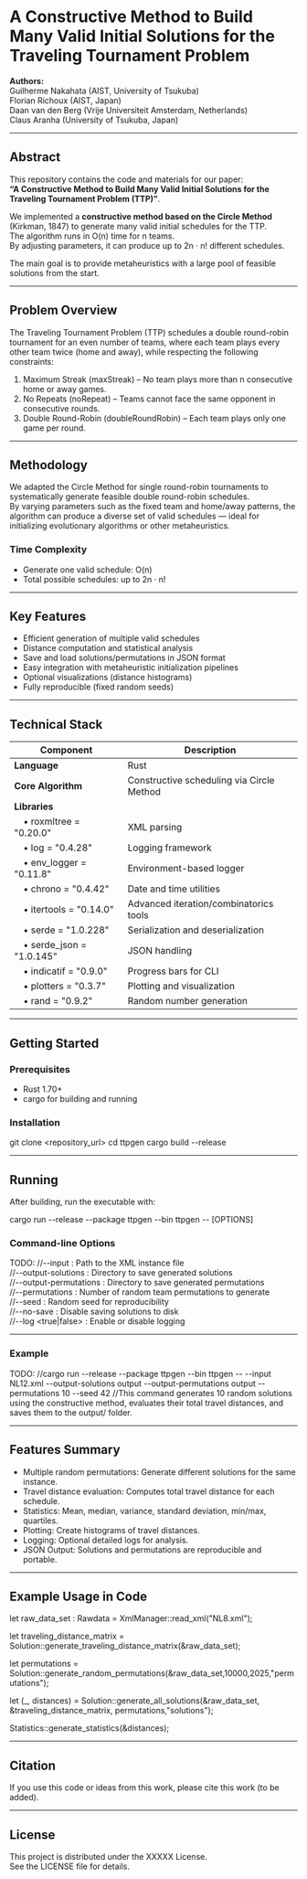 # A Constructive Method to Build Many Valid Initial Solutions for the Traveling Tournament Problem

**Authors:**  
Guilherme Nakahata (AIST, University of Tsukuba)  
Florian Richoux (AIST, Japan)  
Daan van den Berg (Vrije Universiteit Amsterdam, Netherlands)  
Claus Aranha (University of Tsukuba, Japan)

---

## Abstract

This repository contains the code and materials for our paper:  
**“A Constructive Method to Build Many Valid Initial Solutions for the Traveling Tournament Problem (TTP)”**.

We implemented a **constructive method based on the Circle Method** (Kirkman, 1847) to generate many valid initial schedules for the TTP.  
The algorithm runs in O(n) time for n teams.  
By adjusting parameters, it can produce up to 2n · n! different schedules.  

The main goal is to provide metaheuristics with a large pool of feasible solutions from the start.

---

## Problem Overview

The Traveling Tournament Problem (TTP) schedules a double round-robin tournament for an even number of teams, where each team plays every other team twice (home and away), while respecting the following constraints:

1. Maximum Streak (maxStreak) – No team plays more than n consecutive home or away games.  
2. No Repeats (noRepeat) – Teams cannot face the same opponent in consecutive rounds.  
3. Double Round-Robin (doubleRoundRobin) – Each team plays only one game per round.

---

## Methodology

We adapted the Circle Method for single round-robin tournaments to systematically generate feasible double round-robin schedules.  
By varying parameters such as the fixed team and home/away patterns, the algorithm can produce a diverse set of valid schedules — ideal for initializing evolutionary algorithms or other metaheuristics.

### Time Complexity

- Generate one valid schedule: O(n)  
- Total possible schedules: up to 2n · n!

---

## Key Features

- Efficient generation of multiple valid schedules
- Distance computation and statistical analysis
- Save and load solutions/permutations in JSON format
- Easy integration with metaheuristic initialization pipelines
- Optional visualizations (distance histograms)
- Fully reproducible (fixed random seeds)

---

## Technical Stack

| Component | Description |
|------------|-------------|
| **Language** | Rust |
| **Core Algorithm** | Constructive scheduling via Circle Method |
| **Libraries** | |
|  • roxmltree = "0.20.0" | XML parsing |
|  • log = "0.4.28" | Logging framework |
|  • env_logger = "0.11.8" | Environment-based logger |
|  • chrono = "0.4.42" | Date and time utilities |
|  • itertools = "0.14.0" | Advanced iteration/combinatorics tools |
|  • serde = "1.0.228" | Serialization and deserialization |
|  • serde_json = "1.0.145" | JSON handling |
|  • indicatif = "0.9.0" | Progress bars for CLI |
|  • plotters = "0.3.7" | Plotting and visualization |
|  • rand = "0.9.2" | Random number generation |

---

## Getting Started

### Prerequisites

- Rust 1.70+
- cargo for building and running

### Installation

git clone <repository_url>
cd ttpgen
cargo build --release

---

## Running

After building, run the executable with:

cargo run --release --package ttpgen --bin ttpgen -- [OPTIONS]

### Command-line Options


TODO:
//--input <file> : Path to the XML instance file  
//--output-solutions <folder> : Directory to save generated solutions  
//--output-permutations <folder> : Directory to save generated permutations  
//--permutations <n> : Number of random team permutations to generate  
//--seed <n> : Random seed for reproducibility  
//--no-save : Disable saving solutions to disk  
//--log <true|false> : Enable or disable logging

---

### Example

TODO:
//cargo run --release --package ttpgen --bin ttpgen --   --input NL12.xml   --output-solutions output --output-permutations output --permutations 10   --seed 42
//This command generates 10 random solutions using the constructive method, evaluates their total travel distances, and saves them to the output/ folder.

---

## Features Summary

- Multiple random permutations: Generate different solutions for the same instance.  
- Travel distance evaluation: Computes total travel distance for each schedule.  
- Statistics: Mean, median, variance, standard deviation, min/max, quartiles.  
- Plotting: Create histograms of travel distances.  
- Logging: Optional detailed logs for analysis.  
- JSON Output: Solutions and permutations are reproducible and portable.

---

## Example Usage in Code

let raw_data_set : Rawdata = XmlManager::read_xml("NL8.xml");

let traveling_distance_matrix = Solution::generate_traveling_distance_matrix(&raw_data_set);

let permutations = Solution::generate_random_permutations(&raw_data_set,10000,2025,"permutations");

let (_, distances) = Solution::generate_all_solutions(&raw_data_set, &traveling_distance_matrix, permutations,"solutions");

Statistics::generate_statistics(&distances);

---

## Citation

If you use this code or ideas from this work, please cite this work (to be added).

---

## License

This project is distributed under the XXXXX License.  
See the LICENSE file for details.
